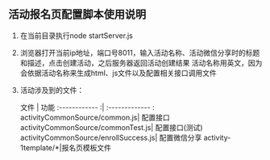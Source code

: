 ## 活动报名页配置脚本使用说明

1. 在当前目录执行node startServer.js

2. 浏览器打开当前ip地址，端口号8011，输入活动名称、活动微信分享时的标题和描述，点击创建活动，之后服务器返回活动创建结果
活动名称用英文，因为会依据活动名称来生成html、js文件以及配置相关接口调用文件
3. 活动涉及到的文件：

	文件 | 功能 
	:------------ :| :------------- :
	activityCommonSource/common.js| 配置接口
	activityCommonSource/commonTest.js| 配置接口(测试)
	activityCommonSource/enrollSuccess.js| 配置微信分享
	activity-1template/*|报名页模板文件

